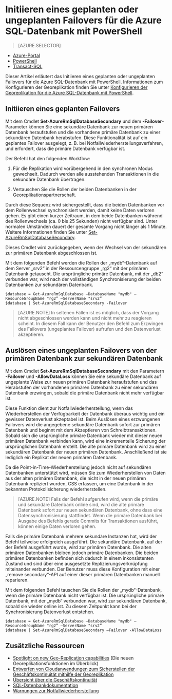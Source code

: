 <properties 
    pageTitle="Initiieren eines geplanten oder ungeplanten Failovers für die Azure SQL-Datenbank mit PowerShell | Microsoft Azure" 
    description="Initiieren eines geplanten oder ungeplanten Failovers für die Azure SQL-Datenbank mit PowerShell" 
    services="sql-database" 
    documentationCenter="" 
    authors="stevestein" 
    manager="jhubbard" 
    editor=""/>

<tags
    ms.service="sql-database"
    ms.devlang="NA"
    ms.topic="article"
    ms.tgt_pltfrm="powershell"
    ms.workload="data-management" 
    ms.date="04/27/2016"
    ms.author="sstein"/>

# Initiieren eines geplanten oder ungeplanten Failovers für die Azure SQL-Datenbank mit PowerShell



> [AZURE.SELECTOR]
- [Azure-Portal](sql-database-geo-replication-failover-portal.md)
- [PowerShell](sql-database-geo-replication-failover-powershell.md)
- [Transact-SQL](sql-database-geo-replication-failover-transact-sql.md)


Dieser Artikel erläutert das Initiieren eines geplanten oder ungeplanten Failovers für die Azure SQL-Datenbank mit PowerShell. Informationen zum Konfigurieren der Georeplikation finden Sie unter [Konfigurieren der Georeplikation für die Azure SQL-Datenbank mit PowerShell](sql-database-geo-replication-powershell.md).



## Initiieren eines geplanten Failovers

Mit dem Cmdlet **Set-AzureRmSqlDatabaseSecondary** und dem **-Failover**-Parameter können Sie eine sekundäre Datenbank zur neuen primären Datenbank heraufstufen und die vorhandene primäre Datenbank zu einer sekundären Datenbank herabstufen. Diese Funktionalität ist auf ein geplantes Failover ausgelegt, z. B. bei Notfallwiederherstellungsverfahren, und erfordert, dass die primäre Datenbank verfügbar ist.

Der Befehl hat den folgenden Workflow:

1. Für die Replikation wird vorübergehend in den synchronen Modus gewechselt. Dadurch werden alle ausstehenden Transaktionen in die sekundäre Datenbank übertragen.

2. Vertauschen Sie die Rollen der beiden Datenbanken in der Georeplikationspartnerschaft.

Durch diese Sequenz wird sichergestellt, dass die beiden Datenbanken vor dem Rollenwechsel synchronisiert werden, damit keine Daten verloren gehen. Es gibt einen kurzer Zeitraum, in dem beide Datenbanken während des Rollenwechsels (ca. 0 bis 25 Sekunden) nicht verfügbar sind. Unter normalen Umständen dauert der gesamte Vorgang nicht länger als 1 Minute. Weitere Informationen finden Sie unter [Set- AzureRmSqlDatabaseSecondary](https://msdn.microsoft.com/library/mt619393.aspx).




Dieses Cmdlet wird zurückgegeben, wenn der Wechsel von der sekundären zur primären Datenbank abgeschlossen ist.

Mit dem folgenden Befehl werden die Rollen der „mydb“-Datenbank auf dem Server „srv2“ in der Ressourcengruppe „rg2“ mit der primären Datenbank getauscht. Die ursprüngliche primäre Datenbank, mit der „db2“ verbunden war, wird nach der vollständigen Synchronisierung der beiden Datenbanken zur sekundären Datenbank.

    $database = Get-AzureRmSqlDatabase –DatabaseName "mydb" –ResourceGroupName "rg2” –ServerName "srv2”
    $database | Set-AzureRmSqlDatabaseSecondary -Failover


> [AZURE.NOTE] In seltenen Fällen ist es möglich, dass der Vorgang nicht abgeschlossen werden kann und nicht mehr zu reagieren scheint. In diesem Fall kann der Benutzer den Befehl zum Erzwingen des Failovers (ungeplantes Failover) aufrufen und den Datenverlust akzeptieren.


## Auslösen eines ungeplanten Failovers von der primären Datenbank zur sekundären Datenbank


Mit dem Cmdlet **Set-AzureRmSqlDatabaseSecondary** mit den Parametern **-Failover** und **-AllowDataLoss** können Sie eine sekundäre Datenbank auf ungeplante Weise zur neuen primären Datenbank heraufstufen und das Herabstufen der vorhandenen primären Datenbank zu einer sekundären Datenbank erzwingen, sobald die primäre Datenbank nicht mehr verfügbar ist.

Diese Funktion dient zur Notfallwiederherstellung, wenn das Wiederherstellen der Verfügbarkeit der Datenbank überaus wichtig und ein gewisser Datenverlust akzeptabel ist. Beim Auslösen eines erzwungenen Failovers wird die angegebene sekundäre Datenbank sofort zur primären Datenbank und beginnt mit dem Akzeptieren von Schreibtransaktionen. Sobald sich die ursprüngliche primäre Datenbank wieder mit dieser neuen primären Datenbank verbinden kann, wird eine inkrementelle Sicherung der ursprünglichen Datenbank erstellt. Die alte primäre Datenbank wird zu einer sekundären Datenbank der neuen primären Datenbank. Anschließend ist sie lediglich ein Replikat der neuen primären Datenbank.

Da die Point-in-Time-Wiederherstellung jedoch nicht auf sekundären Datenbanken unterstützt wird, müssen Sie zum Wiederherstellen von Daten aus der alten primären Datenbank, die nicht in der neuen primären Datenbank repliziert wurden, CSS erfassen, um eine Datenbank in der bekannten Protokollsicherung wiederherstellen.

> [AZURE.NOTE] Falls der Befehl aufgerufen wird, wenn die primäre und sekundäre Datenbank online sind, wird die alte primäre Datenbank sofort zur neuen sekundären Datenbank, ohne dass eine Datensynchronisierung stattfindet. Wenn die primäre Datenbank bei Ausgabe des Befehls gerade Commits für Transaktionen ausführt, können einige Daten verloren gehen.


Falls die primäre Datenbank mehrere sekundäre Instanzen hat, wird der Befehl teilweise erfolgreich ausgeführt. Die sekundäre Datenbank, auf der der Befehl ausgeführt wurde, wird zur primären Datenbank. Die alten primären Datenbanken bleiben jedoch primäre Datenbanken. Die beiden primären Datenbanken befinden sich dadurch in einem inkonsistenten Zustand und sind über eine ausgesetzte Replizierungsverknüpfung miteinander verbunden. Der Benutzer muss diese Konfiguration mit einer „remove secondary“-API auf einer dieser primären Datenbanken manuell reparieren.


Mit dem folgenden Befehl tauschen Sie die Rollen der „mydb“-Datenbank, wenn die primäre Datenbank nicht verfügbar ist. Die ursprüngliche primäre Datenbank, mit der „mydb“ verbunden war, wird zur sekundären Datenbank, sobald sie wieder online ist. Zu diesem Zeitpunkt kann bei der Synchronisierung Datenverlust entstehen.

    $database = Get-AzureRmSqlDatabase –DatabaseName "mydb" –ResourceGroupName "rg2” –ServerName "srv2”
    $database | Set-AzureRmSqlDatabaseSecondary –Failover -AllowDataLoss




## Zusätzliche Ressourcen

- [Spotlight on new Geo-Replication capabilities](https://azure.microsoft.com/blog/spotlight-on-new-capabilities-of-azure-sql-database-geo-replication/) (Die neuen Georeplikationsfunktionen im Überblick)
- [Entwerfen von Cloudanwendungen zum Sicherstellen der Geschäftskontinuität mithilfe der Georeplikation](sql-database-designing-cloud-solutions-for-disaster-recovery.md)
- [Übersicht über die Geschäftskontinuität](sql-database-business-continuity.md)
- [SQL-Datenbankdokumentation](https://azure.microsoft.com/documentation/services/sql-database/)
- [Warnungen zur Notfallwiederherstellung](sql-database-disaster-recovery-drills.md)

<!---HONumber=AcomDC_0608_2016-->